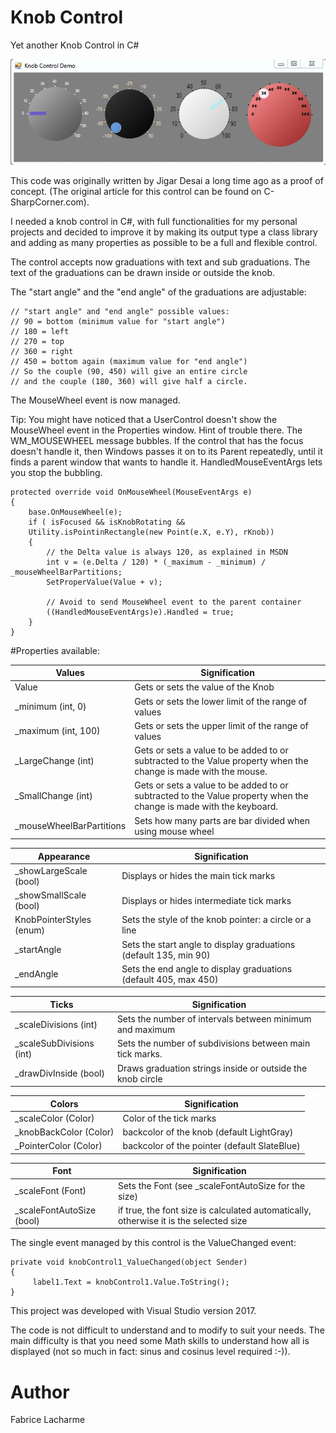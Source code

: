# Knob Control
Yet another Knob Control in C#

![GitHub Logo](/gifs/knobcontrol.jpg)

This code was originally written by Jigar Desai a long time ago as a proof of concept. (The original article for this control can be found on C-SharpCorner.com).

I needed a knob control in C#, with full functionalities for my personal projects and decided to improve it by making its output type a class library and adding as many properties as possible to be a full and flexible control.

The control accepts now graduations with text and sub graduations.
The text of the graduations can be drawn inside or outside the knob.

The "start angle" and the "end angle" of the graduations are adjustable:
```
// "start angle" and "end angle" possible values:
// 90 = bottom (minimum value for "start angle")
// 180 = left
// 270 = top
// 360 = right
// 450 = bottom again (maximum value for "end angle")
// So the couple (90, 450) will give an entire circle 
// and the couple (180, 360) will give half a circle.
```

The MouseWheel event is now managed.

Tip: You might have noticed that a UserControl doesn't show the MouseWheel event in the Properties window. 
Hint of trouble there. The WM_MOUSEWHEEL message bubbles. 
If the control that has the focus doesn't handle it, then Windows passes it on to its Parent repeatedly, until it finds a parent window that wants to handle it.
HandledMouseEventArgs lets you stop the bubbling.

```
protected override void OnMouseWheel(MouseEventArgs e)
{           
    base.OnMouseWheel(e);
    if ( isFocused && isKnobRotating && 
    Utility.isPointinRectangle(new Point(e.X, e.Y), rKnob))
    {                
        // the Delta value is always 120, as explained in MSDN
        int v = (e.Delta / 120) * (_maximum - _minimum) / _mouseWheelBarPartitions;
        SetProperValue(Value + v);

        // Avoid to send MouseWheel event to the parent container
        ((HandledMouseEventArgs)e).Handled = true;
    }
}
```

#Properties available:

|**Values**                | Signification |
| ------------ | ------------- |
|Value                     | Gets or sets the value of the Knob |
|_minimum (int, 0)         | Gets or sets the lower limit of the range of values |
|_maximum (int, 100)       | Gets or sets the upper limit of the range of values |
|_LargeChange (int)        | Gets or sets a value to be added to or subtracted to the Value property when the change is made with the mouse. |
|_SmallChange (int)        | Gets or sets a value to be added to or subtracted to the Value property when the change is made with the keyboard. |
|_mouseWheelBarPartitions  | Sets how many parts are bar divided when using mouse wheel |


|**Appearance**            | Signification |
| ------------ | ------------- |
|_showLargeScale (bool)    | Displays or hides the main tick marks |
|_showSmallScale (bool)    | Displays or hides intermediate tick marks |
|KnobPointerStyles (enum)  | Sets the style of the knob pointer: a circle or a line |
|_startAngle               | Sets the start angle to display graduations (default 135, min 90) |
|_endAngle                 | Sets the end angle to display graduations (default 405, max 450) |

|**Ticks**                 | Signification |
| ------------ | ------------- |
|_scaleDivisions (int)     | Sets the number of intervals between minimum and maximum |
|_scaleSubDivisions (int)  | Sets the number of subdivisions between main tick marks. |
|_drawDivInside (bool)     | Draws graduation strings inside or outside the knob circle |
                      
|**Colors**                | Signification |
| ------------ | ------------- |
|_scaleColor (Color)       | Color of the tick marks |
|_knobBackColor (Color)    | backcolor of the knob (default LightGray) |
|_PointerColor (Color)     | backcolor of the pointer (default SlateBlue) |

|**Font**                  | Signification |
| ------------ | ------------- |
|_scaleFont (Font)         | Sets the Font (see _scaleFontAutoSize for the size) |
|_scaleFontAutoSize (bool) | if true, the font size is calculated automatically, otherwise it is the selected size |



The single event managed by this control is the ValueChanged event:
```
private void knobControl1_ValueChanged(object Sender)
{
     label1.Text = knobControl1.Value.ToString();
}
```
This project was developed with Visual Studio version 2017.

The code is not difficult to understand and to modify to suit your needs. 
The main difficulty is that you need some Math skills to understand how all is displayed (not so much in fact: sinus and cosinus level required :-)).

# Author
Fabrice Lacharme
